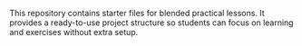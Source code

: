 This repository contains starter files for blended practical lessons.
It provides a ready-to-use project structure so students can focus on learning and exercises without extra setup.
